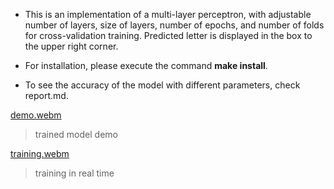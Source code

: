 - This is an implementation of a multi-layer perceptron, with adjustable number of layers, size of layers, number of epochs, and number of folds for cross-validation training. Predicted letter is displayed in the box to the upper right corner.

- For installation, please execute the command **make install**.

- To see the accuracy of the model with different parameters, check report.md.


[demo.webm](https://github.com/RamazanovMG/multilayer_perceptron/assets/48622603/bb20279f-6ee5-4e22-873d-4eb76a4a0258)

> trained model demo


[training.webm](https://github.com/RamazanovMG/multilayer_perceptron/assets/48622603/f34167fe-1585-447c-902a-dedc8b02d6af)

> training in real time
